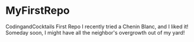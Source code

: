 # MyFirstRepo
CodingandCocktails First Repo
I recently tried a Chenin Blanc, and I liked it!
Someday soon, I might have all the neighbor's overgrowth out of my yard!
